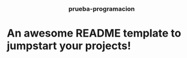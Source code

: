 




  <h3 align="center">prueba-programacion</h3>

 
#  An awesome README template to jumpstart your projects!
    
